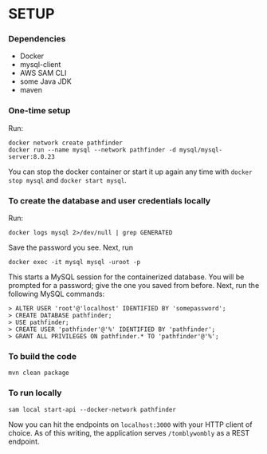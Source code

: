 # SETUP

### Dependencies
* Docker
* mysql-client
* AWS SAM CLI
* some Java JDK
* maven

### One-time setup
Run:

    docker network create pathfinder
    docker run --name mysql --network pathfinder -d mysql/mysql-server:8.0.23
   
You can stop the docker container or start it up again any time with `docker stop mysql` and `docker start mysql`.

### To create the database and user credentials locally
Run:

    docker logs mysql 2>/dev/null | grep GENERATED
    
Save the password you see. Next, run

    docker exec -it mysql mysql -uroot -p
    
This starts a MySQL session for the containerized database. You will be prompted for a password; give the one you saved from before.
Next, run the following MySQL commands:

    > ALTER USER 'root'@'localhost' IDENTIFIED BY 'somepassword';
    > CREATE DATABASE pathfinder;
    > USE pathfinder;
    > CREATE USER 'pathfinder'@'%' IDENTIFIED BY 'pathfinder';
    > GRANT ALL PRIVILEGES ON pathfinder.* TO 'pathfinder'@'%';

### To build the code
    mvn clean package

### To run locally
    sam local start-api --docker-network pathfinder

Now you can hit the endpoints on `localhost:3000` with your HTTP client of choice.
As of this writing, the application serves `/tomblywombly` as a REST endpoint.